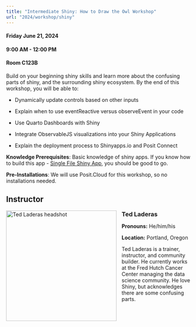 ```yaml
---
title: "Intermediate Shiny: How to Draw the Owl Workshop"
url: "2024/workshop/shiny"
---
```


#### Friday June 21, 2024
#### 9:00 AM - 12:00 PM  
#### Room C123B

Build on your beginning shiny skills and learn more about the confusing parts of shiny, and the surrounding shiny ecosystem. By the end of this workshop, you will be able to:

- Dynamically update controls based on other inputs

- Explain when to use eventReactive versus observeEvent in your code

- Use Quarto Dashboards with Shiny

- Integrate ObservableJS visualizations into your Shiny Applications

- Explain the deployment process to Shinyapps.io and Posit Connect

**Knowledge Prerequisites**: Basic knowledge of shiny apps. If you know how to build this app - <a href= "https://shiny.posit.co/r/gallery/start-simple/single-file-shiny-app/">Single File Shiny App</a>, you should be good to go.

**Pre-Installations**: We will use Posit.Cloud for this workshop, so no installations needed.

## Instructor

<img class=float width="300px" src="../../../../img/speakers/speakers_2024/ted_laderas.jpeg" alt="Ted Laderas headshot">

### Ted Laderas
      
**Pronouns:** He/him/his

**Location:** Portland, Oregon
      
Ted Laderas is a trainer, instructor, and community builder. He currently works at the Fred Hutch Cancer Center managing the data science community. He love Shiny, but acknowledges there are some confusing parts.

<style>
h1, .h1 {
    margin-top: 20px;
    margin-bottom: -40px;
}
h3, .h3 {
    margin-top: 0em;
    margin-bottom: .5em;
}
.float {
  float: left;
  padding: 0em 1em 1em 0em;
}
@media only screen and (max-width: 900px) {
    .float {
        float:none;
    }
}
</style>
